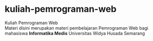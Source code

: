 # kuliah-pemrograman-web
Kuliah Pemrograman Web<br>
Materi disini merupakan materi pembelajaran Pemrograman Web bagi mahasiswa <b>Informatika Medis</b> Universitas Widya Husada Semarang 
